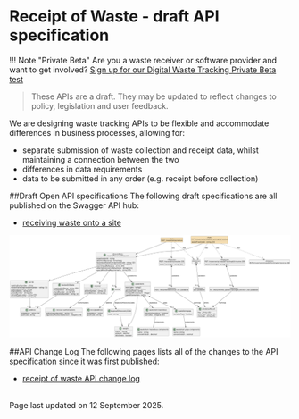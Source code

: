 # Receipt of Waste - draft API specification

!!! Note "Private Beta"
    Are you a waste receiver or software provider and want to get involved? [Sign up for our Digital Waste Tracking Private Beta test](private-beta-comms-sign-up.md)

> These APIs are a draft. They may be updated to reflect changes to policy, legislation and user feedback.

We are designing waste tracking APIs to be flexible and accommodate differences in business processes, allowing for:

- separate submission of waste collection and receipt data, whilst maintaining a connection between the two
- differences in data requirements
- data to be submitted in any order (e.g. receipt before collection)

##Draft Open API specifications
The following draft specifications are all published on the Swagger API hub:

- [receiving waste onto a site](https://defra.github.io/waste-tracking-service/apiSpecifications/index.html)

[![image](defra-spec.png)](defra-spec.png)

##API Change Log
The following pages lists all of the changes to the API specification since it was first published:

- [receipt of waste API change log](https://github.com/DEFRA/waste-tracking-service/wiki/Waste-Tracking-Service-API-Changelog)

<br/>Page last updated on 12 September 2025.

